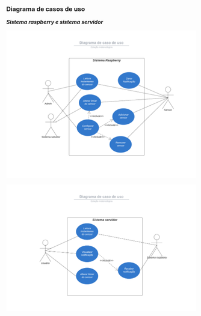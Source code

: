### Diagrama de casos de uso

***Sistema raspberry e sistema servidor***

![Diagrama](images/diagrama-casos-de-uso-raspberry.png)

![Diagrama](images/diagrama-casos-de-uso-servidor.png)